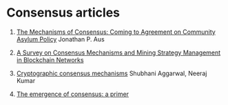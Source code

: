 # Consensus articles

1. [The Mechanisms of Consensus: Coming to Agreement on Community Asylum Policy](http://ndl.ethernet.edu.et/bitstream/123456789/64107/1/50.pdf.pdf#page=114)
    Jonathan P. Aus

2. [A Survey on Consensus Mechanisms and Mining Strategy Management in Blockchain Networks](https://ieeexplore.ieee.org/stamp/stamp.jsp?arnumber=8629877)

3. [Cryptographic consensus mechanisms](https://www.sciencedirect.com/science/article/abs/pii/S0065245820300668#:~:text=A%20consensus%20mechanism%20is%20a,are%20added%20to%20the%20blockchain.) Shubhani Aggarwal, Neeraj Kumar

4. [The emergence of consensus: a primer](https://royalsocietypublishing.org/doi/pdf/10.1098/rsos.172189)
